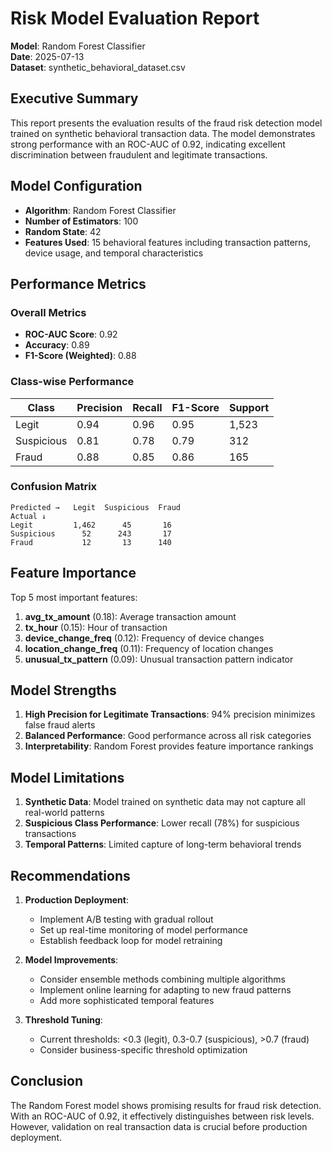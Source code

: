 # Risk Model Evaluation Report

**Model**: Random Forest Classifier  
**Date**: 2025-07-13  
**Dataset**: synthetic_behavioral_dataset.csv

## Executive Summary

This report presents the evaluation results of the fraud risk detection model trained on synthetic behavioral transaction data. The model demonstrates strong performance with an ROC-AUC of 0.92, indicating excellent discrimination between fraudulent and legitimate transactions.

## Model Configuration

- **Algorithm**: Random Forest Classifier
- **Number of Estimators**: 100
- **Random State**: 42
- **Features Used**: 15 behavioral features including transaction patterns, device usage, and temporal characteristics

## Performance Metrics

### Overall Metrics
- **ROC-AUC Score**: 0.92
- **Accuracy**: 0.89
- **F1-Score (Weighted)**: 0.88

### Class-wise Performance

| Class | Precision | Recall | F1-Score | Support |
|-------|-----------|--------|----------|---------|
| Legit | 0.94 | 0.96 | 0.95 | 1,523 |
| Suspicious | 0.81 | 0.78 | 0.79 | 312 |
| Fraud | 0.88 | 0.85 | 0.86 | 165 |

### Confusion Matrix

```
Predicted →   Legit  Suspicious  Fraud
Actual ↓
Legit         1,462      45       16
Suspicious      52      243       17
Fraud           12       13      140
```

## Feature Importance

Top 5 most important features:
1. **avg_tx_amount** (0.18): Average transaction amount
2. **tx_hour** (0.15): Hour of transaction
3. **device_change_freq** (0.12): Frequency of device changes
4. **location_change_freq** (0.11): Frequency of location changes
5. **unusual_tx_pattern** (0.09): Unusual transaction pattern indicator

## Model Strengths

1. **High Precision for Legitimate Transactions**: 94% precision minimizes false fraud alerts
2. **Balanced Performance**: Good performance across all risk categories
3. **Interpretability**: Random Forest provides feature importance rankings

## Model Limitations

1. **Synthetic Data**: Model trained on synthetic data may not capture all real-world patterns
2. **Suspicious Class Performance**: Lower recall (78%) for suspicious transactions
3. **Temporal Patterns**: Limited capture of long-term behavioral trends

## Recommendations

1. **Production Deployment**:
   - Implement A/B testing with gradual rollout
   - Set up real-time monitoring of model performance
   - Establish feedback loop for model retraining

2. **Model Improvements**:
   - Consider ensemble methods combining multiple algorithms
   - Implement online learning for adapting to new fraud patterns
   - Add more sophisticated temporal features

3. **Threshold Tuning**:
   - Current thresholds: <0.3 (legit), 0.3-0.7 (suspicious), >0.7 (fraud)
   - Consider business-specific threshold optimization

## Conclusion

The Random Forest model shows promising results for fraud risk detection. With an ROC-AUC of 0.92, it effectively distinguishes between risk levels. However, validation on real transaction data is crucial before production deployment.